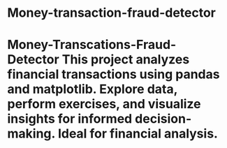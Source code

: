 # Money-transaction-fraud-detector
# Money-Transcations-Fraud-Detector This project analyzes financial transactions using pandas and matplotlib. Explore data, perform exercises, and visualize insights for informed decision-making. Ideal for financial analysis.
